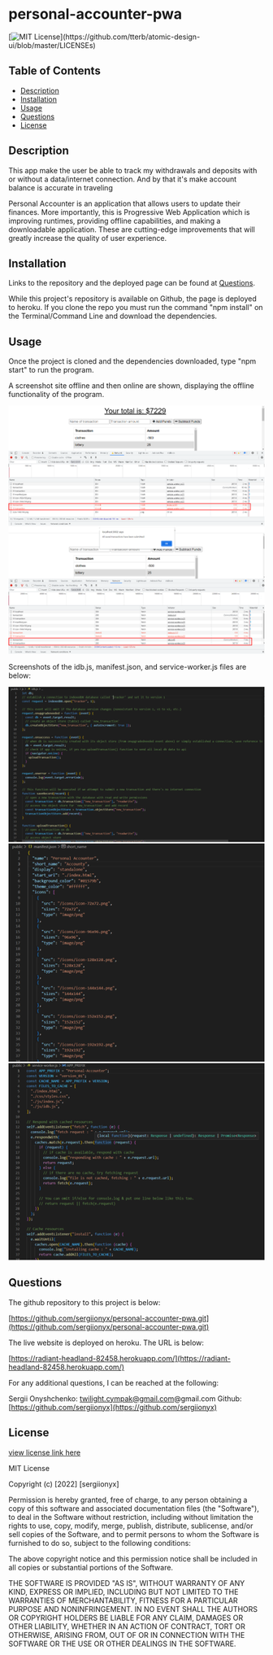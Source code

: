 # personal-accounter-pwa

[![MIT License](https://img.shields.io/apm/l/atomic-design-ui.svg?)](https://github.com/tterb/atomic-design-ui/blob/master/LICENSEs)

## Table of Contents

- [Description](#description)
- [Installation](#installation)
- [Usage](#usage)
- [Questions](#questions)
- [License](#license)  


## Description

This app make the user be able to track my withdrawals and deposits with or without a data/internet connection. And by that it's make account balance is accurate in traveling

Personal Accounter is an application that allows users to update their finances. More importantly, this is Progressive Web Application which is improving runtimes, providing offline capabilities, and making a downloadable application. These are cutting-edge improvements that will greatly increase the quality of user experience.

## Installation

Links to the repository and the deployed page can be found at [Questions](#questions).

While this project's repository is available on Github, the page is deployed to heroku. If you clone the repo you must run the command "npm install" on the Terminal/Command Line and download the dependencies.

## Usage

Once the project is cloned and the dependencies downloaded, type "npm start" to run the program.

A screenshot site offline and then online are shown, displaying the offline functionality of the program.

![screenshot of site, offline](./assets/img/no-internet.png)
![screenshot of site, online](./assets/img/restored-internet.png)

Screenshots of the idb.js, manifest.json, and service-worker.js files are below:

![screenshot of idb.js](./assets/img/idb.png)
![screenshot of manifest.json](./assets/img/manifest.png)
![screenshot of service-worker.js](./assets/img/service-worker.png)

## Questions

The github repository to this project is below:

[https://github.com/sergiionyx/personal-accounter-pwa.git](https://github.com/sergiionyx/personal-accounter-pwa.git)

The live website is deployed on heroku. The URL is below:

[https://radiant-headland-82458.herokuapp.com/](https://radiant-headland-82458.herokuapp.com/)

For any additional questions, I can be reached at the following:

Sergii Onyshchenko: twilight.cympak@gmail.com@gmail.com
Github: [https://github.com/sergiionyx](https://github.com/sergiionyx)

## License

[view license link here](https://choosealicense.com/licenses/mit/)

MIT License

Copyright (c) [2022] [sergiionyx]

Permission is hereby granted, free of charge, to any person obtaining a copy
of this software and associated documentation files (the "Software"), to deal
in the Software without restriction, including without limitation the rights
to use, copy, modify, merge, publish, distribute, sublicense, and/or sell
copies of the Software, and to permit persons to whom the Software is
furnished to do so, subject to the following conditions:

The above copyright notice and this permission notice shall be included in all
copies or substantial portions of the Software.

THE SOFTWARE IS PROVIDED "AS IS", WITHOUT WARRANTY OF ANY KIND, EXPRESS OR
IMPLIED, INCLUDING BUT NOT LIMITED TO THE WARRANTIES OF MERCHANTABILITY,
FITNESS FOR A PARTICULAR PURPOSE AND NONINFRINGEMENT. IN NO EVENT SHALL THE
AUTHORS OR COPYRIGHT HOLDERS BE LIABLE FOR ANY CLAIM, DAMAGES OR OTHER
LIABILITY, WHETHER IN AN ACTION OF CONTRACT, TORT OR OTHERWISE, ARISING FROM,
OUT OF OR IN CONNECTION WITH THE SOFTWARE OR THE USE OR OTHER DEALINGS IN THE
SOFTWARE.
